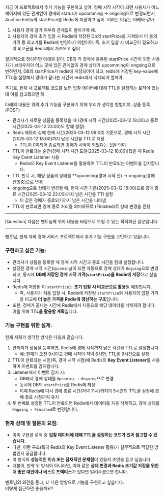 지금 이 프로젝트에서 추가 기능을 구현하고 싶어.
경매 시작 시작이 되면 사용자가 어느 페이지에 있든 관계없이 경매의 status가 upcomming -> ongoing으로 변경되면서 Auction Entity의 startPrice를 Redis에 저장하고 싶어. 이러는 이유는 아래와 같아.
1.  사용자 경매 참가 여부와 관계없이 돌아가야 해.
2. 사용자의 경매 초기 입찰 시 Redis에 저장된 Db의 startPrice를 가져와서 이 둘의 가격 중 최고가를 Redis에 반영하기 위함이야. 즉, 초기 입찰 시 비교군이 필요하고 이 비교군을 Redis에서 가져오고 싶어

결과적으로 정리하면 아래와 같아.
DB의 각 경매에 등록된 startPrice 시간이 되면 사용자가 브라우저의 어느 곳에 있든 관계없이 경매 상태가 upcomming이 ongoing으로 변하면서, DB의 startPrice가 redis에 저장되어야 되고, redis에 저장된 key-value에 TTL을 설정해서 경매가 끝나는 시간에 redis에서 삭제되게  할꺼야.

추가로, 현재 내 프로젝트 코드를 보면 입찰 데이터에 대해 TTL을 설정하는 로직이 있는데 이를 참고했으면 해.

아래의 내용은 위의 추가 기능을 구현하기 위해 우리가 생각한 방법이야.
상품 등록 (POST)
- 관리자가 새로운 상품을 등록했을 때 (경매 시작 시간(2025-03-12 18:00)과 종료 시간(2025-03-12 23:00)도 함께 설정)
- Redis 메모리 상에 현재 시간(2025-03-12 09:00) 기준으로, 경매 시작 시간(2025-03-12 18:00)까지 남은 시간을 TTL로 저장
  - TTL이 0이되어 종료되면 경매가 시작이 되었다는 것을 의미
- TTL이 만료되는 순간(경매 시작 시간 도달(2025-03-12 18:00))했을 때 Redis Key Event Listener 사용 
  - Redis의 Key Event Listener를 활용하여 TTL이 만료되는 이벤트를 감지합니다.
- TTL 만료 시, 해당 상품의 상태를 **upcoming(경매 시작 전) → ongoing(경매 진행중)으로 변경 
- ongoing으로 상태가 변경될 때, 현재 시간 기준(2025-03-12 18:00)으로 경매 종료 시간(2025-03-12 23:00)까지 남은 시간을 TTl 설정 
  - 이 값은 경매가 종료되기까지 남은 시간을 나타냄 
- TTL이 만료되면 경매 종료 처리를 의미하므로 (Finished)로 상태 변경을 진행

---

[Question]
다음은 멘토님께 위의 내용을 바탕으로 드릴 수 있는 최적화된 질문입니다.

---

멘토님, 현재 저희 경매 서비스 프로젝트에서 추가 기능 구현을 고민하고 있습니다.

### **구현하고 싶은 기능:**
- 관리자가 상품을 등록할 때 경매 시작 시간과 종료 시간을 함께 설정합니다.
- 설정된 경매 시작 시간(`Upcoming`)이 되면 자동으로 경매 상태가 `Ongoing`으로 변경되고, 동시에 **DB에 저장된 경매 시작 가격(`startPrice`)을 Redis에 저장**하고 싶습니다.
- Redis에 저장된 이 `startPrice`는 **초기 입찰 시 비교군으로 활용**될 예정입니다.
    - 즉, 사용자가 처음 입찰 시, Redis에 저장된 `startPrice`와 사용자의 입찰 가격을 비교해 **더 높은 가격을 Redis에 갱신하는 구조**입니다.
- 또한, 경매가 끝나는 시간에 Redis에서 자동으로 해당 데이터를 삭제하려 합니다. 이를 위해 **TTL을 활용할 계획**입니다.

### **기능 구현을 위한 설계:**
현재 저희가 생각한 방식은 다음과 같습니다.

1. 관리자가 상품을 등록하면, Redis에 경매 시작까지 남은 시간을 TTL로 설정합니다.
    - 예: 현재가 오전 9시이고 경매 시작이 저녁 6시면, TTL을 9시간으로 설정
2. TTL이 만료되는 시점(즉, 경매 시작 시점)에 Redis의 **Key Event Listener**를 사용하여 이벤트를 감지합니다.
3. Listener에서 이벤트 감지 시:
    - DB에서 경매 상태를 `Upcoming → Ongoing`으로 변경
    - 동시에 DB의 `startPrice`를 Redis에 저장
    - 이때 Redis에 다시 경매 종료 시간(저녁 11시)까지의 5시간의 TTL을 설정해 경매 종료 시점까지 유지
4. 두 번째로 설정된 TTL이 만료되면 Redis에서 데이터를 자동 삭제하고, 경매 상태를 `Ongoing → Finished`로 변경합니다.

### **현재 상태 및 질문의 요점:**
- 이미 구현된 로직 중 **입찰 데이터에 대해 TTL을 설정하는 코드가 있어 참고할 수 있습니다.**
- 다만, 이런 구조(특히 Redis의 Key Event Listener 활용)가 실무적으로 적합한 방법인지 궁금합니다.
- 이 방식의 **성능적인 이슈 또는 잠재적인 문제점**이 있을지 조언을 듣고 싶습니다.
- 더불어, 만약 위 방식이 아니라면, 이와 같은 **상태 변경과 Redis 초기값 저장을 위한 더 좋은 대안이나 베스트 프랙티스**가 있다면 알려주셨으면 합니다.

멘토님의 의견을 듣고, 더 나은 방향으로 기능을 구현하고 싶습니다.  
어떻게 접근하면 좋을까요?